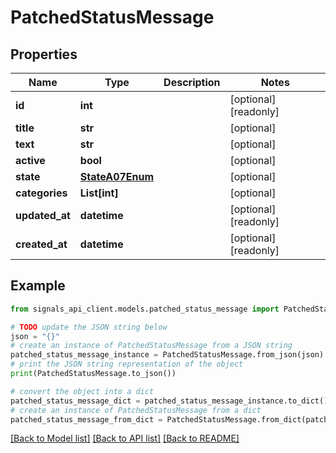 # PatchedStatusMessage


## Properties

Name | Type | Description | Notes
------------ | ------------- | ------------- | -------------
**id** | **int** |  | [optional] [readonly] 
**title** | **str** |  | [optional] 
**text** | **str** |  | [optional] 
**active** | **bool** |  | [optional] 
**state** | [**StateA07Enum**](StateA07Enum.md) |  | [optional] 
**categories** | **List[int]** |  | [optional] 
**updated_at** | **datetime** |  | [optional] [readonly] 
**created_at** | **datetime** |  | [optional] [readonly] 

## Example

```python
from signals_api_client.models.patched_status_message import PatchedStatusMessage

# TODO update the JSON string below
json = "{}"
# create an instance of PatchedStatusMessage from a JSON string
patched_status_message_instance = PatchedStatusMessage.from_json(json)
# print the JSON string representation of the object
print(PatchedStatusMessage.to_json())

# convert the object into a dict
patched_status_message_dict = patched_status_message_instance.to_dict()
# create an instance of PatchedStatusMessage from a dict
patched_status_message_from_dict = PatchedStatusMessage.from_dict(patched_status_message_dict)
```
[[Back to Model list]](../README.md#documentation-for-models) [[Back to API list]](../README.md#documentation-for-api-endpoints) [[Back to README]](../README.md)


